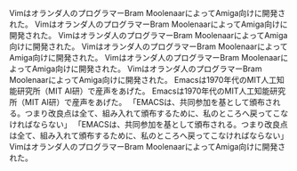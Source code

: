 Vimはオランダ人のプログラマーBram MoolenaarによってAmiga向けに開発された。
Vimはオランダ人のプログラマーBram MoolenaarによってAmiga向けに開発された。
Vimはオランダ人のプログラマーBram MoolenaarによってAmiga向けに開発された。
Vimはオランダ人のプログラマーBram MoolenaarによってAmiga向けに開発された。
Vimはオランダ人のプログラマーBram MoolenaarによってAmiga向けに開発された。
Vimはオランダ人のプログラマーBram MoolenaarによってAmiga向けに開発された。
Emacsは1970年代のMIT人工知能研究所（MIT AI研）で産声をあげた。
Emacsは1970年代のMIT人工知能研究所（MIT AI研）で産声をあげた。
「EMACSは、共同参加を基として頒布される。つまり改良点は全て、組み入れて頒布するために、私のところへ戻ってこなければならない」
「EMACSは、共同参加を基として頒布される。つまり改良点は全て、組み入れて頒布するために、私のところへ戻ってこなければならない」
Vimはオランダ人のプログラマーBram MoolenaarによってAmiga向けに開発された。
